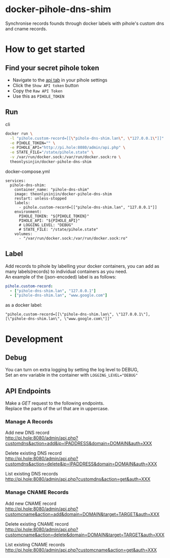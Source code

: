 # docker-pihole-dns-shim
Synchronise records founds through docker labels with pihole's custom dns and cname records.  
# How to get started
## Find your secret pihole token
- Navigate to the [api tab](http://pi.hole:8080/admin/settings.php?tab=api) in your pihole settings
- Click the `Show API token` button
- Copy the `Raw API Token`
- Use this as `PIHOLE_TOKEN`

## Run
cli
```bash
docker run \
  -l "pihole.custom-record=[[\"pihole-dns-shim.lan\", \"127.0.0.1\"]]" \
  -e PIHOLE_TOKEN="" \
  -e PIHOLE_API="http://pi.hole:8080/admin/api.php" \
  -e STATE_FILE="/state/pihole.state" \
  -v /var/run/docker.sock:/var/run/docker.sock:ro \
  theonlysinjin/docker-pihole-dns-shim
```
docker-compose.yml
```docker
services:
  pihole-dns-shim:
    container_name: "pihole-dns-shim"
    image: theonlysinjin/docker-pihole-dns-shim
    restart: unless-stopped
    labels:
      - pihole.custom-record=[["pihole-dns-shim.lan", "127.0.0.1"]]
    environment:
      PIHOLE_TOKEN: "${PIHOLE_TOKEN}"
      PIHOLE_API: "${PIHOLE_API}"
      # LOGGING_LEVEL: "DEBUG"
      # STATE_FILE: "/state/pihole.state"
    volumes:
      - "/var/run/docker.sock:/var/run/docker.sock:ro"
```
## Label
Add records to pihole by labelling your docker containers, you can add as many labels(records) to individual containers as you need.  
An example of the (json-encoded) label is as follows:
```yaml
pihole.custom-record:
  - ["pihole-dns-shim.lan", "127.0.0.1"]
  - ["pihole-dns-shim.lan", "www.google.com"]
```
as a docker label:
```
"pihole.custom-record=[[\"pihole-dns-shim.lan\", \"127.0.0.1\"], [\"pihole-dns-shim.lan\", \"www.google.com\"]]"
```

# Development
## Debug
You can turn on extra logging by setting the log level to DEBUG,  
Set an env variable in the container with `LOGGING_LEVEL="DEBUG"`

## API Endpoints
Make a _GET_ request to the following endpoints.  
Replace the parts of the url that are in uppercase.
### Manage A Records
Add new DNS record  
http://pi.hole:8080/admin/api.php?customdns&action=add&ip=IPADDRESS&domain=DOMAIN&auth=XXX

Delete existing DNS record  
http://pi.hole:8080/admin/api.php?customdns&action=delete&ip=IPADDRESS&domain=DOMAIN&auth=XXX

List existing DNS records  
http://pi.hole:8080/admin/api.php?customdns&action=get&auth=XXX

### Manage CNAME Records
Add new CNAME record  
http://pi.hole:8080/admin/api.php?customcname&action=add&domain=DOMAIN&target=TARGET&auth=XXX

Delete existing CNAME record  
http://pi.hole:8080/admin/api.php?customcname&action=delete&domain=DOMAIN&target=TARGET&auth=XXX

List existing CNAME records  
http://pi.hole:8080/admin/api.php?customcname&action=get&auth=XXX

